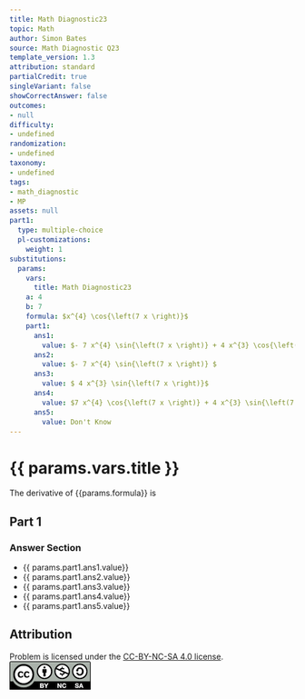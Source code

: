 ```yaml
---
title: Math Diagnostic23
topic: Math
author: Simon Bates
source: Math Diagnostic Q23
template_version: 1.3
attribution: standard
partialCredit: true
singleVariant: false
showCorrectAnswer: false
outcomes:
- null
difficulty:
- undefined
randomization:
- undefined
taxonomy:
- undefined
tags:
- math_diagnostic
- MP
assets: null
part1:
  type: multiple-choice
  pl-customizations:
    weight: 1
substitutions:
  params:
    vars:
      title: Math Diagnostic23
    a: 4
    b: 7
    formula: $x^{4} \cos{\left(7 x \right)}$
    part1:
      ans1:
        value: $- 7 x^{4} \sin{\left(7 x \right)} + 4 x^{3} \cos{\left(7 x \right)}$
      ans2:
        value: $- 7 x^{4} \sin{\left(7 x \right)} $
      ans3:
        value: $ 4 x^{3} \sin{\left(7 x \right)}$
      ans4:
        value: $7 x^{4} \cos{\left(7 x \right)} + 4 x^{3} \sin{\left(7 x \right)}$
      ans5:
        value: Don't Know
---
```

# {{ params.vars.title }}
The derivative of {{params.formula}} is

## Part 1

### Answer Section

- {{ params.part1.ans1.value}}
- {{ params.part1.ans2.value}}
- {{ params.part1.ans3.value}}
- {{ params.part1.ans4.value}}
- {{ params.part1.ans5.value}}

## Attribution

Problem is licensed under the [CC-BY-NC-SA 4.0 license](https://creativecommons.org/licenses/by-nc-sa/4.0/).<br> ![The Creative Commons 4.0 license requiring attribution-BY, non-commercial-NC, and share-alike-SA license.](https://raw.githubusercontent.com/firasm/bits/master/by-nc-sa.png)